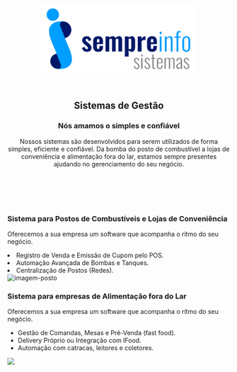 <p align="center">
  <a href="https://github.com/sempreinfo/sempreinfo/blob/main/logotipo.png">
    <img alt="Sempreinfo" height="150" src="https://github.com/sempreinfo/sempreinfo/blob/main/logotipo.png">
  </a>  
</p><br>

<div align="center">
  <div>
    <div>
      <h2>Sistemas de Gestão</h2>
      <h3>Nós amamos o simples e confiável</h3>
      <p>Nossos sistemas são desenvolvidos para serem utilizados de forma simples, eficiente e confiável. Da bomba do posto de combustível a lojas de conveniência e alimentação fora do lar, estamos sempre presentes ajudando no gerenciamento do seu negócio.</p>
    </div>
  </div>
</div>
<br></br>
<br></br>


<div>
  <div>
    <div>
      <h3>Sistema para Postos de Combustíveis e Lojas de Conveniência</h3>
      <p">Oferecemos a sua empresa um software que acompanha o rítmo do seu negócio.</p>
      <ul">
        <li>Registro de Venda e Emissão de Cupom pelo POS.</li>
        <li>Automação Avançada de Bombas e Tanques.</li>
        <li>Centralização de Postos (Redes).</li>
      </ul>
    </div>
  </div>
  <div>
    <div>
      <img src="images/gas-station.svg" alt="imagem-posto">
    </div>
  </div>
</div>

<div>
  <div>
    <div>
      <div>
        <h3>Sistema para empresas de Alimentação fora do Lar</h3>
        <p>Oferecemos a sua empresa um software que acompanha o rítmo do seu negócio.</p>
        <ul>
          <li>Gestão de Comandas, Mesas e Pré-Venda (fast food).</li>
          <li>Delivery Próprio ou Integração com IFood.</li>
          <li>Automação com catracas, leitores e coletores.</li>
        </ul>
      </div>
    </div>
    <div>
      <div>
        <img src="images/food-software.svg">
      </div>
    </div>
  </div>
</div>
